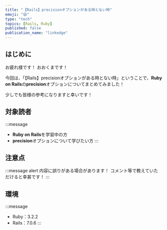 ```yaml
---
title: "【Rails】precisionオプションがある時とない時"
emoji: "😆"
type: "tech"
topics: [Rails, Ruby]
published: false
publication_name: "linkedge"
---
```


## はじめに

お疲れ様です！
おおくまです！

今回は、「【Rails】precisionオプションがある時とない時」ということで、**Ruby on Rails**の**precision**オプションについてまとめてみました！

少しでも皆様の参考になりますと幸いです！

## 対象読者

:::message

- **Ruby on Rails**を学習中の方
- **precision**オプションについて学びたい方
  :::

## 注意点

:::message alert
内容に誤りがある場合があります！
コメント等で教えていただけると幸甚です！
:::

## 環境

:::message

- Ruby：3.2.2
- Rails：7.0.6
  :::
